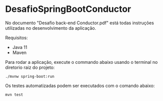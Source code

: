 # DesafioSpringBootConductor
No documento "Desafio back-end Conductor.pdf" está todas instruções utilizadas no desenvolvimento da aplicação.

Requisitos:
- Java 11
- Maven

Para rodar a aplicação, execute  o commando abaixo usando o terminal no diretorio raiz do projeto:

```
./mvnw spring-boot:run

```

Os testes automatizadas podem ser executados com o comando abaixo:

```
mvn test

```
